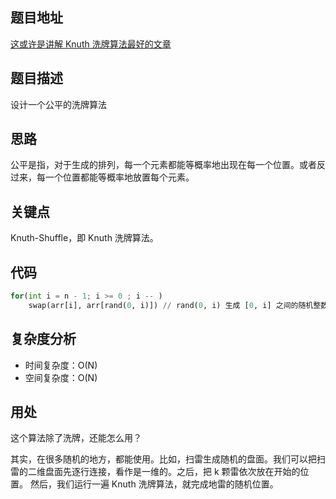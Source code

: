 <!--
 * @Date        : 2020-05-02 20:37:47
 * @LastEditors : anlzou
 * @Github      : https://github.com/anlzou
 * @LastEditTime: 2020-05-02 20:43:01
 * @FilePath    : \algorithm\templates\problems.md
 * @Describe    : 
 -->
## 题目地址

[这或许是讲解 Knuth 洗牌算法最好的文章](https://mp.weixin.qq.com/s/OipavTRvi98WKLfnSSnJLQ)

## 题目描述

设计一个公平的洗牌算法

## 思路
公平是指，对于生成的排列，每一个元素都能等概率地出现在每一个位置。或者反过来，每一个位置都能等概率地放置每个元素。

## 关键点
Knuth-Shuffle，即 Knuth 洗牌算法。

## 代码
```python
for(int i = n - 1; i >= 0 ; i -- )
    swap(arr[i], arr[rand(0, i)]) // rand(0, i) 生成 [0, i] 之间的随机整数
```

## 复杂度分析

- 时间复杂度：O(N)
- 空间复杂度：O(N)

## 用处
这个算法除了洗牌，还能怎么用？



其实，在很多随机的地方，都能使用。比如，扫雷生成随机的盘面。我们可以把扫雷的二维盘面先逐行连接，看作是一维的。之后，把 k 颗雷依次放在开始的位置。
然后，我们运行一遍 Knuth 洗牌算法，就完成地雷的随机位置。